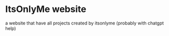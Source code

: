 # ItsOnlyMe website

a website that have all projects created by itsonlyme (probably with chatgpt help)
